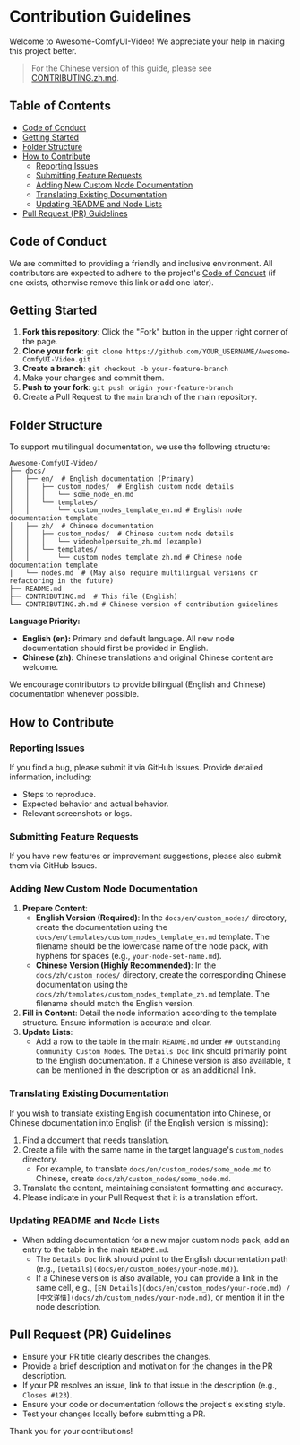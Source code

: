 # Contribution Guidelines

Welcome to Awesome-ComfyUI-Video! We appreciate your help in making this project better.

> For the Chinese version of this guide, please see [CONTRIBUTING.zh.md](CONTRIBUTING.zh.md).

## Table of Contents

- [Code of Conduct](#code-of-conduct)
- [Getting Started](#getting-started)
- [Folder Structure](#folder-structure)
- [How to Contribute](#how-to-contribute)
  - [Reporting Issues](#reporting-issues)
  - [Submitting Feature Requests](#submitting-feature-requests)
  - [Adding New Custom Node Documentation](#adding-new-custom-node-documentation)
  - [Translating Existing Documentation](#translating-existing-documentation)
  - [Updating README and Node Lists](#updating-readme-and-node-lists)
- [Pull Request (PR) Guidelines](#pull-request-pr-guidelines)

## Code of Conduct

We are committed to providing a friendly and inclusive environment. All contributors are expected to adhere to the project's [Code of Conduct](CODE_OF_CONDUCT.md) (if one exists, otherwise remove this link or add one later).

## Getting Started

1.  **Fork this repository**: Click the "Fork" button in the upper right corner of the page.
2.  **Clone your fork**: `git clone https://github.com/YOUR_USERNAME/Awesome-ComfyUI-Video.git`
3.  **Create a branch**: `git checkout -b your-feature-branch`
4.  Make your changes and commit them.
5.  **Push to your fork**: `git push origin your-feature-branch`
6.  Create a Pull Request to the `main` branch of the main repository.

## Folder Structure

To support multilingual documentation, we use the following structure:

```
Awesome-ComfyUI-Video/
├── docs/
│   ├── en/  # English documentation (Primary)
│   │   ├── custom_nodes/  # English custom node details
│   │   │   └── some_node_en.md
│   │   └── templates/
│   │       └── custom_nodes_template_en.md # English node documentation template
│   ├── zh/  # Chinese documentation
│   │   ├── custom_nodes/  # Chinese custom node details
│   │   │   └── videohelpersuite_zh.md (example)
│   │   └── templates/
│   │       └── custom_nodes_template_zh.md # Chinese node documentation template
│   └── nodes.md  # (May also require multilingual versions or refactoring in the future)
├── README.md
├── CONTRIBUTING.md  # This file (English)
└── CONTRIBUTING.zh.md # Chinese version of contribution guidelines
```

**Language Priority:**
- **English (en):** Primary and default language. All new node documentation should first be provided in English.
- **Chinese (zh):** Chinese translations and original Chinese content are welcome.

We encourage contributors to provide bilingual (English and Chinese) documentation whenever possible.

## How to Contribute

### Reporting Issues

If you find a bug, please submit it via GitHub Issues. Provide detailed information, including:
-   Steps to reproduce.
-   Expected behavior and actual behavior.
-   Relevant screenshots or logs.

### Submitting Feature Requests

If you have new features or improvement suggestions, please also submit them via GitHub Issues.

### Adding New Custom Node Documentation

1.  **Prepare Content**:
    *   **English Version (Required)**: In the `docs/en/custom_nodes/` directory, create the documentation using the `docs/en/templates/custom_nodes_template_en.md` template. The filename should be the lowercase name of the node pack, with hyphens for spaces (e.g., `your-node-set-name.md`).
    *   **Chinese Version (Highly Recommended)**: In the `docs/zh/custom_nodes/` directory, create the corresponding Chinese documentation using the `docs/zh/templates/custom_nodes_template_zh.md` template. The filename should match the English version.
2.  **Fill in Content**: Detail the node information according to the template structure. Ensure information is accurate and clear.
3.  **Update Lists**:
    *   Add a row to the table in the main `README.md` under `## Outstanding Community Custom Nodes`. The `Details Doc` link should primarily point to the English documentation. If a Chinese version is also available, it can be mentioned in the description or as an additional link.

### Translating Existing Documentation

If you wish to translate existing English documentation into Chinese, or Chinese documentation into English (if the English version is missing):

1.  Find a document that needs translation.
2.  Create a file with the same name in the target language's `custom_nodes` directory.
    *   For example, to translate `docs/en/custom_nodes/some_node.md` to Chinese, create `docs/zh/custom_nodes/some_node.md`.
3.  Translate the content, maintaining consistent formatting and accuracy.
4.  Please indicate in your Pull Request that it is a translation effort.

### Updating README and Node Lists

-   When adding documentation for a new major custom node pack, add an entry to the table in the main `README.md`.
    -   The `Details Doc` link should point to the English documentation path (e.g., `[Details](docs/en/custom_nodes/your-node.md)`).
    -   If a Chinese version is also available, you can provide a link in the same cell, e.g., `[EN Details](docs/en/custom_nodes/your-node.md) / [中文详情](docs/zh/custom_nodes/your-node.md)`, or mention it in the node description.

## Pull Request (PR) Guidelines

-   Ensure your PR title clearly describes the changes.
-   Provide a brief description and motivation for the changes in the PR description.
-   If your PR resolves an issue, link to that issue in the description (e.g., `Closes #123`).
-   Ensure your code or documentation follows the project's existing style.
-   Test your changes locally before submitting a PR.

Thank you for your contributions!
